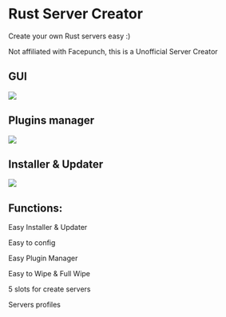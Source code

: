 # Rust Server Creator
<p>Create your own Rust servers easy :)</p>
<p>Not affiliated with Facepunch, this is a Unofficial Server Creator</p>

<h2>GUI</h2>
<img src="https://user-images.githubusercontent.com/78761999/182053896-d73a141d-308c-46a3-8d63-5a5700e922d7.png">

<h2>Plugins manager</h2>
<img src="https://user-images.githubusercontent.com/78761999/182054006-599a2adc-b8bb-4af9-9fc1-648a5b0e7ae0.png">

<h2>Installer & Updater</h2>
<img src="https://user-images.githubusercontent.com/78761999/182054067-bed292e0-b76d-445a-8d90-2ac94a43ed1a.png">

<h2>Functions:</h2>
<p>Easy Installer & Updater</p>
<p>Easy to config</p>
<p>Easy Plugin Manager</p>
<p>Easy to Wipe & Full Wipe</p>
<p>5 slots for create servers</p>
<p>Servers profiles</p>
